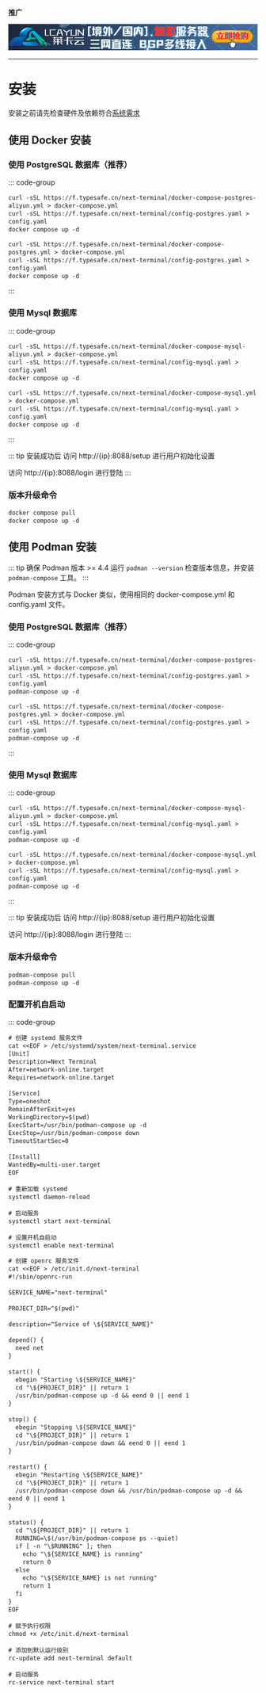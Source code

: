 **推广**

<a href="https://www.lcayun.com/actcloud.html?from=next-terminal" target="_blank">![img.png](images/lcayun.png)</a>

----

# 安装

安装之前请先检查硬件及依赖符合[系统需求](/install/system-requirements.html)

## 使用 Docker 安装

### 使用 PostgreSQL 数据库（推荐）

::: code-group

```shell [中国大陆]
curl -sSL https://f.typesafe.cn/next-terminal/docker-compose-postgres-aliyun.yml > docker-compose.yml
curl -sSL https://f.typesafe.cn/next-terminal/config-postgres.yaml > config.yaml
docker compose up -d
```

```shell [其他]
curl -sSL https://f.typesafe.cn/next-terminal/docker-compose-postgres.yml > docker-compose.yml
curl -sSL https://f.typesafe.cn/next-terminal/config-postgres.yaml > config.yaml
docker compose up -d
```

:::

### 使用 Mysql 数据库

::: code-group

```shell [中国大陆]
curl -sSL https://f.typesafe.cn/next-terminal/docker-compose-mysql-aliyun.yml > docker-compose.yml
curl -sSL https://f.typesafe.cn/next-terminal/config-mysql.yaml > config.yaml
docker compose up -d
```

```shell [其他]
curl -sSL https://f.typesafe.cn/next-terminal/docker-compose-mysql.yml > docker-compose.yml
curl -sSL https://f.typesafe.cn/next-terminal/config-mysql.yaml > config.yaml
docker compose up -d
```

:::

::: tip 安装成功后
访问 http://{ip}:8088/setup 进行用户初始化设置

访问 http://{ip}:8088/login 进行登陆
:::

### 版本升级命令

```shell
docker compose pull
docker compose up -d
```

## 使用 Podman 安装

::: tip 确保 Podman 版本 >= 4.4
运行 `podman --version` 检查版本信息，并安装 `podman-compose` 工具。
:::

Podman 安装方式与 Docker 类似，使用相同的 docker-compose.yml 和 config.yaml 文件。

### 使用 PostgreSQL 数据库（推荐）

::: code-group

```shell [中国大陆]
curl -sSL https://f.typesafe.cn/next-terminal/docker-compose-postgres-aliyun.yml > docker-compose.yml
curl -sSL https://f.typesafe.cn/next-terminal/config-postgres.yaml > config.yaml
podman-compose up -d
```

```shell [其他]
curl -sSL https://f.typesafe.cn/next-terminal/docker-compose-postgres.yml > docker-compose.yml
curl -sSL https://f.typesafe.cn/next-terminal/config-postgres.yaml > config.yaml
podman-compose up -d
```

:::

### 使用 Mysql 数据库

::: code-group

```shell [中国大陆]
curl -sSL https://f.typesafe.cn/next-terminal/docker-compose-mysql-aliyun.yml > docker-compose.yml
curl -sSL https://f.typesafe.cn/next-terminal/config-mysql.yaml > config.yaml
podman-compose up -d
```

```shell [其他]
curl -sSL https://f.typesafe.cn/next-terminal/docker-compose-mysql.yml > docker-compose.yml
curl -sSL https://f.typesafe.cn/next-terminal/config-mysql.yaml > config.yaml
podman-compose up -d
```

:::

::: tip 安装成功后
访问 http://{ip}:8088/setup 进行用户初始化设置

访问 http://{ip}:8088/login 进行登陆
:::

### 版本升级命令

```shell
podman-compose pull
podman-compose up -d
```

### 配置开机自启动

::: code-group

```shell [使用 systemd 管理]
# 创建 systemd 服务文件
cat <<EOF > /etc/systemd/system/next-terminal.service
[Unit]
Description=Next Terminal
After=network-online.target
Requires=network-online.target

[Service]
Type=oneshot
RemainAfterExit=yes
WorkingDirectory=$(pwd)
ExecStart=/usr/bin/podman-compose up -d
ExecStop=/usr/bin/podman-compose down
TimeoutStartSec=0

[Install]
WantedBy=multi-user.target
EOF

# 重新加载 systemd
systemctl daemon-reload

# 启动服务
systemctl start next-terminal

# 设置开机自启动
systemctl enable next-terminal
```

```shell [使用 openrc 管理]
# 创建 openrc 服务文件
cat <<EOF > /etc/init.d/next-terminal
#!/sbin/openrc-run

SERVICE_NAME="next-terminal"

PROJECT_DIR="$(pwd)"

description="Service of \${SERVICE_NAME}"

depend() {
  need net
}

start() {
  ebegin "Starting \${SERVICE_NAME}"
  cd "\${PROJECT_DIR}" || return 1
  /usr/bin/podman-compose up -d && eend 0 || eend 1
}

stop() {
  ebegin "Stopping \${SERVICE_NAME}"
  cd "\${PROJECT_DIR}" || return 1
  /usr/bin/podman-compose down && eend 0 || eend 1
}

restart() {
  ebegin "Restarting \${SERVICE_NAME}"
  cd "\${PROJECT_DIR}" || return 1
  /usr/bin/podman-compose down && /usr/bin/podman-compose up -d && eend 0 || eend 1
}

status() {
  cd "\${PROJECT_DIR}" || return 1
  RUNNING=\$(/usr/bin/podman-compose ps --quiet)
  if [ -n "\$RUNNING" ]; then
    echo "\${SERVICE_NAME} is running"
    return 0
  else
    echo "\${SERVICE_NAME} is not running"
    return 1
  fi
}
EOF

# 赋予执行权限
chmod +x /etc/init.d/next-terminal

# 添加到默认运行级别
rc-update add next-terminal default

# 启动服务
rc-service next-terminal start
```